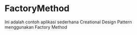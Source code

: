 # FactoryMethod
Ini adalah contoh aplikasi sederhana Creational Design Pattern menggunakan Factory Method
